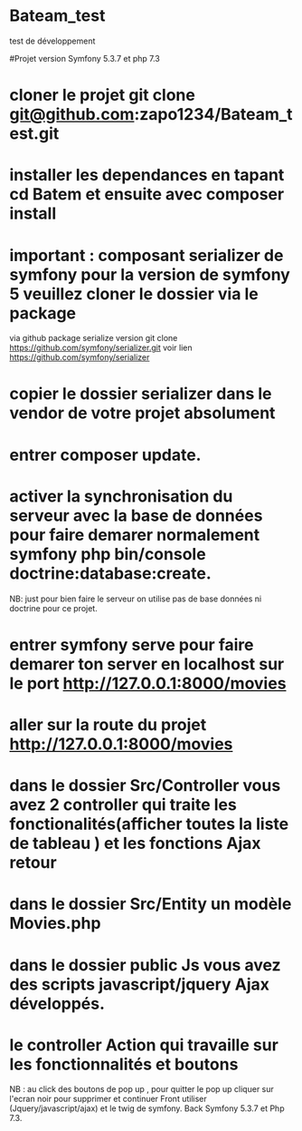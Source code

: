 # Bateam_test
test de développement

#Projet version Symfony 5.3.7 et php 7.3
# cloner le projet git clone git@github.com:zapo1234/Bateam_test.git
# installer les dependances en tapant  cd Batem et ensuite  avec composer install
# important : composant serializer de symfony  pour la version de symfony 5 veuillez cloner le dossier via le package
via github package serialize version git clone https://github.com/symfony/serializer.git voir lien https://github.com/symfony/serializer

# copier le dossier serializer dans le vendor de votre projet absolument
# entrer composer update.
# activer la synchronisation du serveur avec la base de données pour faire demarer normalement symfony php bin/console doctrine:database:create.
NB: just pour bien faire le serveur on utilise pas de base données ni doctrine pour ce projet.

# entrer symfony serve pour faire demarer ton server en localhost sur le port http://127.0.0.1:8000/movies

# aller sur la route du projet http://127.0.0.1:8000/movies 

# dans le dossier Src/Controller vous avez 2 controller qui traite les fonctionalités(afficher toutes la liste de tableau ) et les fonctions Ajax retour
# dans le dossier Src/Entity un modèle Movies.php 
# dans le dossier public Js vous avez des scripts javascript/jquery Ajax développés.
# le controller Action qui travaille sur les fonctionnalités et boutons 


NB : au click des boutons de pop up , pour quitter le pop up cliquer sur l'ecran noir pour supprimer et continuer
Front utiliser (Jquery/javascript/ajax) et le twig de symfony.
Back Symfony 5.3.7 et Php 7.3.
